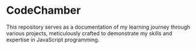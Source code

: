 # CodeChamber
 This repository serves as a documentation of my learning journey through various projects, meticulously crafted to demonstrate my skills and expertise in JavaScript programming.
